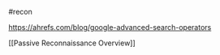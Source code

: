 #recon 

https://ahrefs.com/blog/google-advanced-search-operators



[[Passive Reconnaissance Overview]]